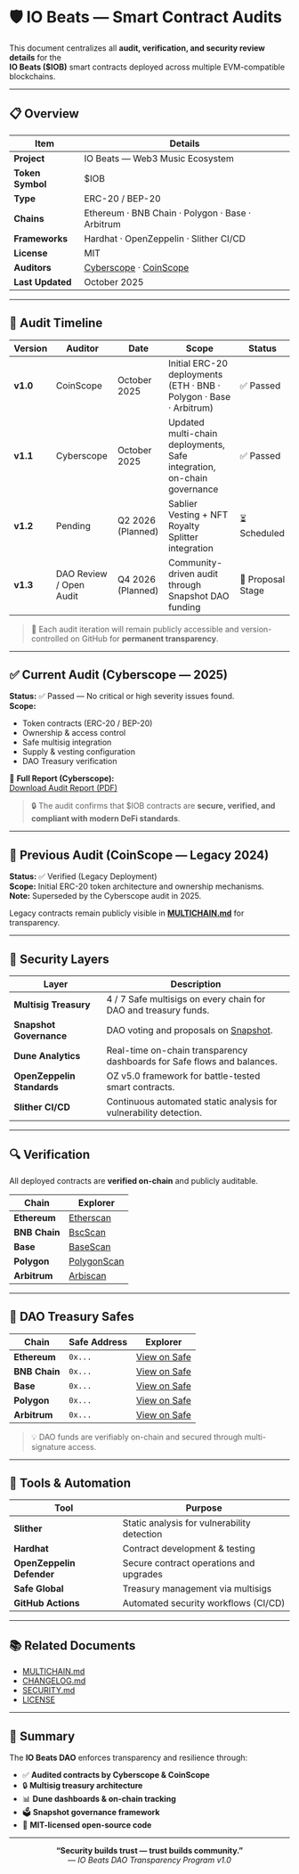 # 🛡️ IO Beats — Smart Contract Audits  

This document centralizes all **audit, verification, and security review details** for the  
**IO Beats ($IOB)** smart contracts deployed across multiple EVM-compatible blockchains.  

---

## 📋 Overview  

| Item | Details |
|------|----------|
| **Project** | IO Beats — Web3 Music Ecosystem |
| **Token Symbol** | $IOB |
| **Type** | ERC-20 / BEP-20 |
| **Chains** | Ethereum · BNB Chain · Polygon · Base · Arbitrum |
| **Frameworks** | Hardhat · OpenZeppelin · Slither CI/CD |
| **License** | MIT |
| **Auditors** | [Cyberscope](https://www.cyberscope.io/) · [CoinScope](https://www.coinscope.co/) |
| **Last Updated** | October 2025 |

---

## 📜 Audit Timeline  

| Version | Auditor | Date | Scope | Status |
|----------|----------|------|--------|--------|
| **v1.0** | CoinScope | October 2025 | Initial ERC-20 deployments (ETH · BNB · Polygon · Base · Arbitrum) | ✅ Passed |
| **v1.1** | Cyberscope | October 2025 | Updated multi-chain deployments, Safe integration, on-chain governance | ✅ Passed |
| **v1.2** | Pending | Q2 2026 (Planned) | Sablier Vesting + NFT Royalty Splitter integration | ⏳ Scheduled |
| **v1.3** | DAO Review / Open Audit | Q4 2026 (Planned) | Community-driven audit through Snapshot DAO funding | 🧠 Proposal Stage |

> 🧾 Each audit iteration will remain publicly accessible and version-controlled on GitHub for **permanent transparency**.  

---

## ✅ Current Audit (Cyberscope — 2025)

**Status:** ✅ Passed — No critical or high severity issues found.  
**Scope:**  
- Token contracts (ERC-20 / BEP-20)  
- Ownership & access control  
- Safe multisig integration  
- Supply & vesting configuration  
- DAO Treasury verification  

📄 **Full Report (Cyberscope):**  
[Download Audit Report (PDF)](https://raw.githubusercontent.com/cyberscope-io/audits/main/iob/audit.pdf)  

> 🔒 The audit confirms that $IOB contracts are **secure, verified, and compliant with modern DeFi standards**.

---

## 🧩 Previous Audit (CoinScope — Legacy 2024)

**Status:** ✅ Verified (Legacy Deployment)  
**Scope:** Initial ERC-20 token architecture and ownership mechanisms.  
**Note:** Superseded by the Cyberscope audit in 2025.  

Legacy contracts remain publicly visible in [**MULTICHAIN.md**](https://github.com/iobeatss/IOB-Smart-contract/blob/main/MULTICHAIN.md) for transparency.  

---

## 🧠 Security Layers  

| Layer | Description |
|-------|--------------|
| **Multisig Treasury** | 4 / 7 Safe multisigs on every chain for DAO and treasury funds. |
| **Snapshot Governance** | DAO voting and proposals on [Snapshot](https://snapshot.box/#/s:iobdao.eth). |
| **Dune Analytics** | Real-time on-chain transparency dashboards for Safe flows and balances. |
| **OpenZeppelin Standards** | OZ v5.0 framework for battle-tested smart contracts. |
| **Slither CI/CD** | Continuous automated static analysis for vulnerability detection. |

---

## 🔍 Verification  

All deployed contracts are **verified on-chain** and publicly auditable.  

| Chain | Explorer |
|--------|-----------|
| **Ethereum** | [Etherscan](https://etherscan.io/token/0xc2af820610e055264f928388b85cdede6a21d710) |
| **BNB Chain** | [BscScan](https://bscscan.com/token/0x0366bb765b8e7180f8e0f6c33b93fdcaa0a4d447) |
| **Base** | [BaseScan](https://basescan.org/token/0x27df736a873a5bc0ce056e52459d61ed1720da86) |
| **Polygon** | [PolygonScan](https://polygonscan.com/token/0xfd9d9dad90a925630ffbd7ee7b2b57581269c63b) |
| **Arbitrum** | [Arbiscan](https://arbiscan.io/token/0xc720d3a15e97347ec501fd3011613c5b9337134d) |

---

## 🧾 DAO Treasury Safes  

| Chain | Safe Address | Explorer |
|--------|---------------|-----------|
| **Ethereum** | `0x...` | [View on Safe](https://app.safe.global/home?safe=eth:0x...) |
| **BNB Chain** | `0x...` | [View on Safe](https://app.safe.global/home?safe=bnb:0x...) |
| **Base** | `0x...` | [View on Safe](https://app.safe.global/home?safe=base:0x...) |
| **Polygon** | `0x...` | [View on Safe](https://app.safe.global/home?safe=polygon:0x...) |
| **Arbitrum** | `0x...` | [View on Safe](https://app.safe.global/home?safe=arbitrum:0x...) |

> 💡 DAO funds are verifiably on-chain and secured through multi-signature access.

---

## 🧰 Tools & Automation  

| Tool | Purpose |
|------|----------|
| **Slither** | Static analysis for vulnerability detection |
| **Hardhat** | Contract development & testing |
| **OpenZeppelin Defender** | Secure contract operations and upgrades |
| **Safe Global** | Treasury management via multisigs |
| **GitHub Actions** | Automated security workflows (CI/CD) |

---

## 📚 Related Documents  

- [MULTICHAIN.md](https://github.com/iobeatss/IOB-Smart-contract/blob/main/MULTICHAIN.md)  
- [CHANGELOG.md](https://github.com/iobeatss/IOB-Smart-contract/blob/main/CHANGELOG.md)  
- [SECURITY.md](https://github.com/iobeatss/IOB-Smart-contract/blob/main/SECURITY.md)  
- [LICENSE](https://github.com/iobeatss/IOB-Smart-contract/blob/main/LICENSE)  

---

## 🧩 Summary  

The **IO Beats DAO** enforces transparency and resilience through:  
- ✅ **Audited contracts by Cyberscope & CoinScope**  
- 🔒 **Multisig treasury architecture**  
- 📊 **Dune dashboards & on-chain tracking**  
- 🗳️ **Snapshot governance framework**  
- 📜 **MIT-licensed open-source code**  

---

<p align="center">
  <b>“Security builds trust — trust builds community.”</b><br/>
  <i>— IO Beats DAO Transparency Program v1.0</i>
</p>

